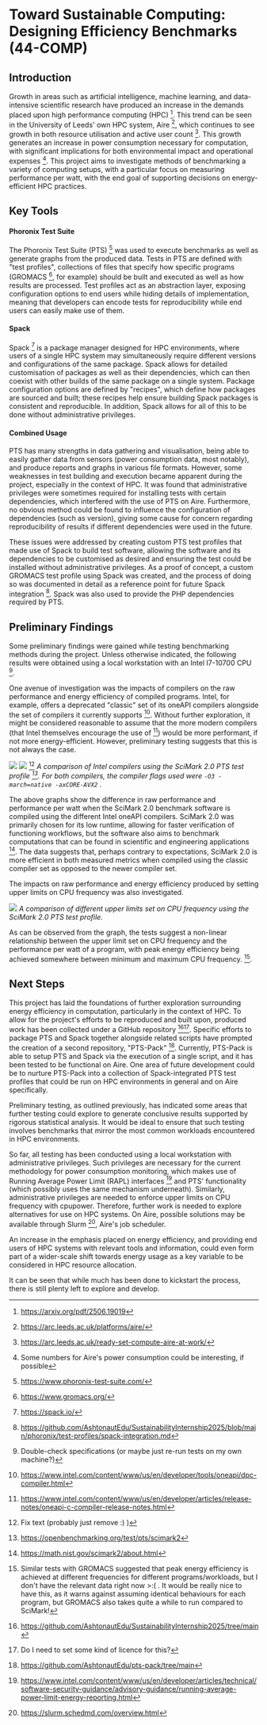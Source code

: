 # Toward Sustainable Computing: Designing Efficiency Benchmarks (44-COMP)

## Introduction

Growth in areas such as artificial intelligence, machine learning, and data-intensive scientific research have produced an increase in the demands placed upon high performance computing (HPC) [^1]. This trend can be seen in the University of Leeds' own HPC system, Aire [^2], which continues to see growth in both resource utilisation and active user count [^3]. This growth generates an increase in power consumption necessary for computation, with significant implications for both environmental impact and operational expenses [^a]. This project aims to investigate methods of benchmarking a variety of computing setups, with a particular focus on measuring performance per watt, with the end goal of supporting decisions on energy-efficient HPC practices.

## Key Tools

#### Phoronix Test Suite

The Phoronix Test Suite (PTS) [^4] was used to execute benchmarks as well as generate graphs from the produced data. Tests in PTS are defined with "test profiles", collections of files that specify how specific programs (GROMACS [^5], for example) should be built and executed as well as how results are processed. Test profiles act as an abstraction layer, exposing configuration options to end users while hiding details of implementation, meaning that developers can encode tests for reproducibility while end users can easily make use of them.

#### Spack

Spack [^6] is a package manager designed for HPC environments, where users of a single HPC system may simultaneously require different versions and configurations of the same package. Spack allows for detailed customisation of packages as well as their dependencies, which can then coexist with other builds of the same package on a single system. Package configuration options are defined by "recipes", which define how packages are sourced and built; these recipes help ensure building Spack packages is consistent and reproducible. In addition, Spack allows for all of this to be done without administrative privileges.

#### Combined Usage

PTS has many strengths in data gathering and visualisation, being able to easily gather data from sensors (power consumption data, most notably), and produce reports and graphs in various file formats. However, some weaknesses in test building and execution became apparent during the project, especially in the context of HPC. It was found that administrative privileges were sometimes required for installing tests with certain dependencies, which interfered with the use of PTS on Aire. Furthermore, no obvious method could be found to influence the configuration of dependencies (such as version), giving some cause for concern regarding reproducibility of results if different dependencies were used in the future.

These issues were addressed by creating custom PTS test profiles that made use of Spack to build test software, allowing the software and its dependencies to be customised as desired and ensuring the test could be installed without administrative privileges. As a proof of concept, a custom GROMACS test profile using Spack was created, and the process of doing so was documented in detail as a reference point for future Spack integration [^7].  Spack was also used to provide the PHP dependencies required by PTS.

## Preliminary Findings

Some preliminary findings were gained while testing benchmarking methods during the project. Unless otherwise indicated, the following results were obtained using a local workstation with an Intel I7-10700 CPU [^b].

One avenue of investigation was the impacts of compilers on the raw performance and energy efficiency of compiled programs. Intel, for example, offers a deprecated "classic" set of its oneAPI compilers alongside the set of compilers it currently supports [^8]. Without further exploration, it might be considered reasonable to assume that the more modern compilers (that Intel themselves encourage the use of [^9]) would be more performant, if not more energy-efficient. However, preliminary testing suggests that this is not always the case.

![](/results/intel-oneapi-comparison/1-1.png)
![](/results/intel-oneapi-comparison/1-2.png)
[^c]
*A comparison of Intel compilers using the SciMark 2.0 PTS test profile [^10]. For both compilers, the compiler flags used were  `-O3 -march=native -axCORE-AVX2` .*

The above graphs show the difference in raw performance and performance per watt when the SciMark 2.0 benchmark software is compiled using the different Intel oneAPI compilers. SciMark 2.0 was primarily chosen for its low runtime, allowing for faster verification of functioning workflows, but the software also aims to benchmark computations that can be found in scientific and engineering applications [^11]. The data suggests that, perhaps contrary to expectations, SciMark 2.0 is more efficient in both measured metrics when compiled using the classic compiler set as opposed to the newer compiler set.

The impacts on raw performance and energy efficiency produced by setting upper limits on CPU frequency was also investigated. 

![](/results/scimark-cpu-freqs.png)
*A comparison of different upper limits set on CPU frequency using the SciMark 2.0 PTS test profile.*

As can be observed from the graph, the tests suggest a non-linear relationship between the upper limit set on CPU frequency and the performance per watt of a program, with peak energy efficiency being achieved somewhere between minimum and maximum CPU frequency. [^d]. 

## Next Steps

This project has laid the foundations of further exploration surrounding energy efficiency in computation, particularly in the context of HPC. To allow for the project's efforts to be reproduced and built upon, produced work has been collected under a GitHub repository [^12][^e]. Specific efforts to package PTS and Spack together alongside related scripts have prompted the creation of a second repository, "PTS-Pack" [^13]. Currently, PTS-Pack is able to setup PTS and Spack via the execution of a single script, and it has been tested to be functional on Aire. One area of future development could be to nurture PTS-Pack into a collection of Spack-integrated PTS test profiles that could be run on HPC environments in general and on Aire specifically.

Preliminary testing, as outlined previously, has indicated some areas that further testing could explore to generate conclusive results supported by rigorous statistical analysis. It would be ideal to ensure that such testing involves benchmarks that mirror the most common workloads encountered in HPC environments. 

So far, all testing has been conducted using a local workstation with administrative privileges. Such privileges are necessary for the current methodology for power consumption monitoring, which makes use of Running Average Power Limit (RAPL) interfaces [^14] and PTS' functionality (which possibly uses the same mechanism underneath). Similarly, administrative privileges are needed to enforce upper limits on CPU frequency with cpupower. Therefore, further work is needed to explore alternatives for use on HPC systems. On Aire, possible solutions may be available through Slurm [^15], Aire's job scheduler.

An increase in the emphasis placed on energy efficiency, and providing end users of HPC systems with relevant tools and information, could even form part of a wider-scale shift towards energy usage as a key variable to be considered in HPC resource allocation.

It can be seen that while much has been done to kickstart the process, there is still plenty left to explore and develop.

[^1]: https://arxiv.org/pdf/2506.19019
[^2]: https://arc.leeds.ac.uk/platforms/aire/
[^3]: https://arc.leeds.ac.uk/ready-set-compute-aire-at-work/
[^4]: https://www.phoronix-test-suite.com/
[^5]: https://www.gromacs.org/
[^6]: https://spack.io/
[^7]: https://github.com/AshtonautEdu/SustainabilityInternship2025/blob/main/phoronix/test-profiles/spack-integration.md
[^8]: https://www.intel.com/content/www/us/en/developer/tools/oneapi/dpc-compiler.html
[^9]: https://www.intel.com/content/www/us/en/developer/articles/release-notes/oneapi-c-compiler-release-notes.html
[^10]: https://openbenchmarking.org/test/pts/scimark2
[^11]: https://math.nist.gov/scimark2/about.html
[^12]: https://github.com/AshtonautEdu/SustainabilityInternship2025/tree/main
[^13]: https://github.com/AshtonautEdu/pts-pack/tree/main
[^14]: https://www.intel.com/content/www/us/en/developer/articles/technical/software-security-guidance/advisory-guidance/running-average-power-limit-energy-reporting.html
[^15]: https://slurm.schedmd.com/overview.html

[^a]: Some numbers for Aire's power consumption could be interesting, if possible
[^b]: Double-check specifications (or maybe just re-run tests on my own machine?)
[^c]: Fix text (probably just remove :) )
[^d]: Similar tests with GROMACS suggested that peak energy efficiency is achieved at different frequencies for different programs/workloads, but I don't have the relevant data right now >:( . It would be really nice to have this, as it warns against assuming identical behaviours for each program, but GROMACS also takes quite a while to run compared to SciMark!
[^e]: Do I need to set some kind of licence for this?
